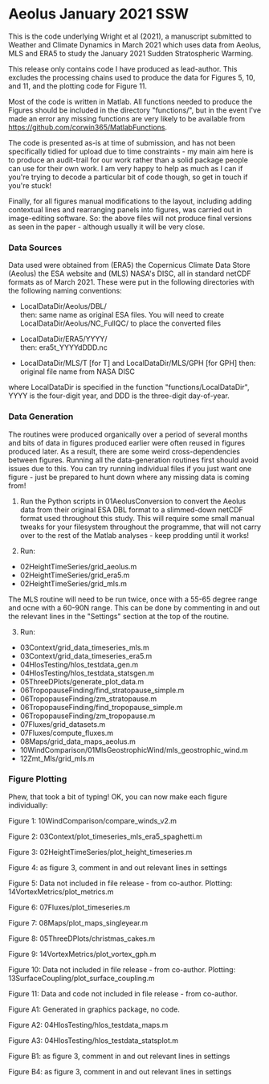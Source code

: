 # Aeolus January 2021 SSW


This is the code underlying Wright et al (2021), a manuscript submitted to Weather and Climate Dynamics in March 2021 which uses data from Aeolus, MLS and ERA5 to study the January 2021 Sudden Stratospheric Warming.

This release only contains code I have produced as lead-author. This excludes the processing chains used to produce the data for Figures 5, 10, and 11, and the plotting code for Figure 11.


Most of the code is written in Matlab. All functions needed to produce the Figures should be included in the directory "functions/", but in the event I've made an error any missing functions are very likely to be available from https://github.com/corwin365/MatlabFunctions. 

The code is presented as-is at time of submission, and has not been specifically tidied for upload due to time constraints - my main aim here is to produce an audit-trail for our work rather than a solid package people can use for their own work. I am very happy to help as much as I can if you're trying to decode a particular bit of code though, so get in touch if you're stuck!

Finally, for all figures manual modifications to the layout, including adding contextual lines and rearranging panels into figures, was carried out in image-editing software. So: the above files will not produce final versions as seen in the paper - although usually it will be very close.



### Data Sources

Data used were obtained from (ERA5) the Copernicus Climate Data Store (Aeolus) the ESA website and (MLS) NASA's DISC, all in standard netCDF formats as of March 2021. These were put in the following directories with the following naming conventions:

- LocalDataDir/Aeolus/DBL/     
   then: same name as original ESA files.
   You will need to create LocalDataDir/Aeolus/NC_FullQC/ to place the converted files
   
- LocalDataDir/ERA5/YYYY/      
   then: era5t_YYYYdDDD.nc
   
- LocalDataDir/MLS/T [for T]   and   LocalDataDir/MLS/GPH  [for GPH]
   then: original file name from NASA DISC
   
where LocalDataDir is specified in the function "functions/LocalDataDir", YYYY is the four-digit year, and DDD is the three-digit day-of-year.


### Data Generation

The routines were produced organically over a period of several months and bits of data in figures produced earlier were often reused in figures produced later. As a result, there are some weird cross-dependencies between figures.  Running all the data-generation routines first should avoid issues due to this. You can try running individual files if you just want one figure - just be prepared to hunt down where any missing data is coming from!

1. Run the Python scripts in 01AeolusConversion to convert the Aeolus data from their original ESA DBL format to a slimmed-down netCDF format used throughout this study. This will require some small manual tweaks for your filesystem throughout the programme, that will not carry over to the rest of the Matlab analyses - keep prodding until it works!

2. Run:
 - 02HeightTimeSeries/grid_aeolus.m
 - 02HeightTimeSeries/grid_era5.m
 - 02HeightTimeSeries/grid_mls.m
 
 The MLS routine will need to be run twice, once with a 55-65 degree range and ocne with a 60-90N range. This can be done by commenting in and out the relevant lines in the "Settings" section at the top of the routine.
 
3. Run:
 - 03Context/grid_data_timeseries_mls.m
 - 03Context/grid_data_timeseries_era5.m
 - 04HlosTesting/hlos_testdata_gen.m
 - 04HlosTesting/hlos_testdata_statsgen.m
 - 05ThreeDPlots/generate_plot_data.m
 - 06TropopauseFinding/find_stratopause_simple.m
 - 06TropopauseFinding/zm_stratopause.m
 - 06TropopauseFinding/find_tropopause_simple.m
 - 06TropopauseFinding/zm_tropopause.m 
 - 07Fluxes/grid_datasets.m
 - 07Fluxes/compute_fluxes.m
 - 08Maps/grid_data_maps_aeolus.m
 - 10WindComparison/01MlsGeostrophicWind/mls_geostrophic_wind.m
 - 12Zmt_Mls/grid_mls.m

### Figure Plotting

Phew, that took a bit of typing! OK, you can now make each figure individually:

Figure 1: 10WindComparison/compare_winds_v2.m

Figure 2: 03Context/plot_timeseries_mls_era5_spaghetti.m

Figure 3: 02HeightTimeSeries/plot_height_timeseries.m

Figure 4: as figure 3, comment in and out relevant lines in settings

Figure 5: Data not included in file release - from co-author. Plotting: 14VortexMetrics/plot_metrics.m

Figure 6: 07Fluxes/plot_timeseries.m

Figure 7: 08Maps/plot_maps_singleyear.m

Figure 8: 05ThreeDPlots/christmas_cakes.m

Figure 9: 14VortexMetrics/plot_vortex_gph.m

Figure 10:  Data not included in file release - from co-author. Plotting:  13SurfaceCoupling/plot_surface_coupling.m

Figure 11: Data and code not included in file release - from co-author.

Figure A1: Generated in graphics package, no code.

Figure A2: 04HlosTesting/hlos_testdata_maps.m

Figure A3: 04HlosTesting/hlos_testdata_statsplot.m

Figure B1: as figure 3, comment in and out relevant lines in settings

Figure B4: as figure 3, comment in and out relevant lines in settings
